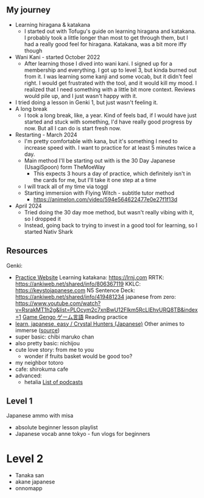 ## My journey
- Learning hiragana & katakana
	- I started out with Tofugu's guide on learning hiragana and katakana. I probably took a little longer than most to get through them, but I had a really good feel for hiragana. Katakana, was a bit more iffy though
- Wani Kani - started October 2022
	- After learning those I dived into wani kani. I signed up for a membership and everything. I got up to level 3, but kinda burned out from it. I was learning some kanji and some vocab, but it didn't feel right. I would get frustrated with the tool, and it would kill my mood. I realized that I need something with a little bit more context. Reviews would pile up, and I just wasn't happy with it. 
- I tried doing a lesson in Genki 1, but just wasn't feeling it.
- A long break
	- I took a long break, like, a year. Kind of feels bad, if I would have just started and stuck with something, I'd have really good progress by now. But all I can do  is start fresh now.
- Restarting - March 2024
	- I'm pretty comfortable with kana, but it's something I need to increase speed with. I want to practice for at least 5 minutes twice a day.
	- Main method I'll be starting out with is the 30 Day Japanese (UsagiSpoon) form TheMoeWay
		- This expects 3 hours a day of practice, which definitely isn't in the cards for me, but I'll take it one step at a time
	- I will track all of my time via toggl
	- Starting immersion with Flying Witch - subtitle tutor method
		- https://animelon.com/video/594e564622477e0e27f1f13d
- April 2024
	- Tried doing the 30 day moe method, but wasn't really vibing with it, so I dropped it
	- Instead, going back to trying to invest in a good tool for learning, so I started Nativ Shark


## Resources
Genki:
- [Practice Website](https://www.reddit.com/r/LearnJapanese/comments/km2a2f/i_made_a_free_website_for_practicing_whats_taught/)
Learning katakana: https://lrnj.com
RRTK: https://ankiweb.net/shared/info/806367119
KKLC: https://keystojapanese.com
N5 Sentence Deck: https://ankiweb.net/shared/info/419481234
japanese from zero: https://www.youtube.com/watch?v=RsrakMT1h2g&list=PLOcym2c7xnBwU12Flkm5RcLIEhvURQ8TB&index=1
[Game Gengo ゲーム言語](https://youtube.com/@GameGengo?si=7xek2ndwX75kdL7X)
Reading practice
- [learn, japanese, easy / Crystal Hunters (Japanese)](https://www.pixiv.net/en/artworks/80075613)
Other animes to immerse ([source](https://www.youtube.com/watch?v=lktcZc9dYSI))
- super basic: chibi maruko chan
- also pretty basic: nichijou
- cute love story: from me to you
	- wonder if fruits basket would be good too?
- my neighbor totoro
- cafe: shirokuma cafe
- advanced:
	- hetalia
[List of podcasts](https://docs.google.com/spreadsheets/d/17P2dBQHnBnHcG3ua_24IO6sP9RDC-5b3WHV9Ri2N5qU/edit?gid=0#gid=0)


## Level 1
Japanese ammo with misa
- absolute beginner lesson playlist
- Japanese vocab
anne tokyo - fun vlogs for beginners

# Level 2
- Tanaka san
- akane japanese
- onnomapp